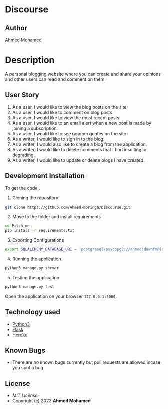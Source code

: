 # Discourse

## Author

[Ahmed Mohamed](https://github.com/Ahmed-moringa)

# Description
A personal blogging website where you can create and share your opinions and other users can read and comment on them.

## User Story
1. As a user, I would like to view the blog posts on the site
2. As a user, I would like to comment on blog posts
3. As a user, I would like to view the most recent posts
4. As a user, I would like to an email alert when a new post is made by joining a subscription.
5. As a user, I would like to see random quotes on the site
6. As a writer, I would like to sign in to the blog.
7. As a writer, I would also like to create a blog from the application.
8. As a writer, I would like to delete comments that I find insulting or degrading.
9. As a writer, I would like to update or delete blogs I have created.


## Development Installation
To get the code..

1. Cloning the repository:
  ```bash
  git clone https://github.com/Ahmed-moringa/Discourse.git
  ```
2. Move to the folder and install requirements
  ```bash
  cd Pitch_me
  pip install -r requirements.txt
  ```
3. Exporting Configurations
  ```bash
  export SQLALCHEMY_DATABASE_URI = 'postgresql+psycopg2://ahmed:dawnfm@localhost/discourse'
  ```
4. Running the application
  ```bash
  python3 manage.py server
  ```
5. Testing the application
  ```bash
  python3 manage.py test
  ```
Open the application on your browser `127.0.0.1:5000`.


## Technology used

* [Python3](https://www.python.org/)
* [Flask](http://flask.pocoo.org/)
* [Heroku](https://heroku.com)


## Known Bugs
* There are no known bugs currently but pull requests are allowed incase you spot a bug

## License
* *MIT License:*
* Copyright (c) 2022 **Ahmed Mohamed**